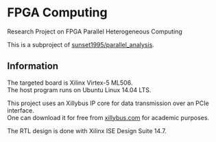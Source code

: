 # FPGA Computing #

Research Project on FPGA Parallel Heterogeneous Computing

This is a subproject of [sunset1995/parallel_analysis](https://github.com/sunset1995/parallel_analysis).

## Information ##

The targeted board is Xilinx Virtex-5 ML506.  
The host program runs on Ubuntu Linux 14.04 LTS.

This project uses an Xillybus IP core for data transmission over an PCIe interface.  
One can download it for free from [xillybus.com](http://xillybus.com/) for academic purposes.

The RTL design is done with Xilinx ISE Design Suite 14.7.
